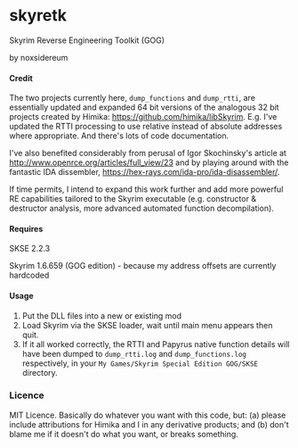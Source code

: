 # skyretk
Skyrim Reverse Engineering Toolkit (GOG)

by noxsidereum

#### Credit
The two projects currently here, `dump_functions` and `dump_rtti`, are
essentially updated and expanded 64 bit versions of the analogous 32 bit projects 
created by Himika:
https://github.com/himika/libSkyrim. E.g. I've updated the RTTI processing to
use relative instead of absolute addresses where appropriate. And there's lots of
code documentation.

I've also benefited considerably from perusal of Igor Skochinsky's
article at http://www.openrce.org/articles/full_view/23 and by playing
around with the fantastic IDA dissembler, https://hex-rays.com/ida-pro/ida-disassembler/.

If time permits, I intend to expand this work further and add more powerful
RE capabilities tailored to the Skyrim executable (e.g. constructor &
destructor analysis, more advanced automated function decompilation).

#### Requires

SKSE 2.2.3

Skyrim 1.6.659 (GOG edition) - because my address offsets are currently hardcoded

#### Usage

1. Put the DLL files into a new or existing mod
2. Load Skyrim via the SKSE loader, wait until main menu appears then quit.
3. If it all worked correctly, the RTTI and Papyrus native function details will 
have been dumped to `dump_rtti.log` and `dump_functions.log` respectively, in your 
`My Games/Skyrim Special Edition GOG/SKSE` directory.

### Licence
MIT Licence. Basically do whatever you want with this code, but: (a) please include attributions for
Himika and I in any derivative products; and (b) don't blame me if it doesn't do what you want, or breaks something.
